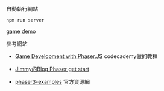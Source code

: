 自動執行網站
```
npm run server
```

[game demo](https://nicehorse06.github.io/phaser-demo/)

參考網站

* [Game Development with Phaser.JS](https://www.codecademy.com/learn/learn-phaser)
codecademy做的教程

* [Jimmy的Blog Phaser get start](https://nicehorse06.blogspot.com/2018/11/phaser-get-start.html)

* [phaser3-examples](https://github.com/photonstorm/phaser3-examples) 官方資源網